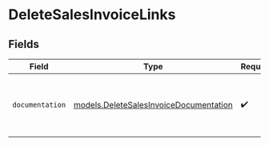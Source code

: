 # DeleteSalesInvoiceLinks


## Fields

| Field                                                                                  | Type                                                                                   | Required                                                                               | Description                                                                            |
| -------------------------------------------------------------------------------------- | -------------------------------------------------------------------------------------- | -------------------------------------------------------------------------------------- | -------------------------------------------------------------------------------------- |
| `documentation`                                                                        | [models.DeleteSalesInvoiceDocumentation](../models/deletesalesinvoicedocumentation.md) | :heavy_check_mark:                                                                     | The URL to the generic Mollie API error handling guide.                                |